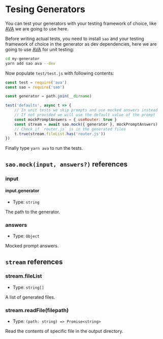 # Tesing Generators

You can test your generators with your testing framework of choice, like [AVA](https://ava.li) we are going to use here.

Before writing actual tests, you need to install `sao` and your testing framework of choice in the generator as dev dependencies, here we are going to use [AVA](https://ava.li) for unit testing:

```bash
cd my-generator
yarn add sao ava --dev
```

Now populate `test/test.js` with following contents:

```js
const test = require('ava')
const sao = require('sao')

const generator = path.join(__dirname)

test('defaults', async t => {
	// In unit tests we skip prompts and use mocked answers instead
	// If not provided we will use the default value of the prompt
	const mockPromptAnswers = { useRouter: true }
	const stream = await sao.mock({ generator }, mockPromptAnswers)
	// Check if `router.js` is in the generated files
	t.true(stream.fileList.has('router.js'))
})
```

Finally type `yarn ava` to run the tests.

## `sao.mock(input, answers?)` references

### input

#### input.generator

- Type: `string`

The path to the generator.

### answers

- Type: `Object`

Mocked prompt answers.

## `stream` references

### stream.fileList

- Type: `string[]`

A list of generated files.

### stream.readFile(filepath)

- Type: `(path: string) => Promise<string>`

Read the contents of specific file in the output directory.